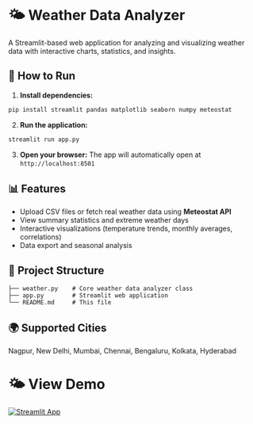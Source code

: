 # 🌤️ Weather Data Analyzer

A Streamlit-based web application for analyzing and visualizing weather data with interactive charts, statistics, and insights.

## 🚀 How to Run

1. **Install dependencies:**
```bash
pip install streamlit pandas matplotlib seaborn numpy meteostat
```

2. **Run the application:**
```bash
streamlit run app.py
```

3. **Open your browser:**
The app will automatically open at `http://localhost:8501`

## 📊 Features

- Upload CSV files or fetch real weather data using **Meteostat API**
- View summary statistics and extreme weather days
- Interactive visualizations (temperature trends, monthly averages, correlations)
- Data export and seasonal analysis

## 📁 Project Structure

```
├── weather.py    # Core weather data analyzer class
├── app.py        # Streamlit web application
└── README.md     # This file
```

## 🌍 Supported Cities

Nagpur, New Delhi, Mumbai, Chennai, Bengaluru, Kolkata, Hyderabad

# 🌤️ View Demo

[![Streamlit App](https://static.streamlit.io/badges/streamlit_badge_black_white.svg)](https://weatheranalyser.streamlit.app/)